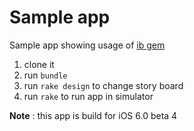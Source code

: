 # Sample app

Sample app showing usage of [ib gem](https://github.com/yury/ib)

1. clone it 
2. run `bundle`
3. run `rake design` to change story board
4. run `rake` to run app in simulator

**Note** : this app is build for iOS 6.0 beta 4

